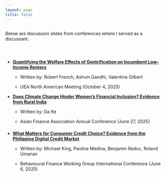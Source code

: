 ```yaml
---
layout: page
title: false
---
```



<div style="margin-bottom: 4.0em;margin-top: 2.0em;font-size: 1em">
Below are discussion slides from conferences where I served as a discussant. 
</div>

<ul>
<!--     <li>
   <div style="margin-bottom: 1em;margin-top: 1em">
  <b>Credit Expansion and Housing Cycle</b>
  </div>
  </li>
   <ul>
      <li>
        <div style="margin-bottom: 1em;margin-top: 0.5em;">
         Written by: Bo Li 
        </div>
      </li>
        <li>
        <div style="margin-bottom: 1em;margin-top: 0.5em;">
         Asian Finance Association Annual Conference (June 27, 2025)
        </div>
      </li>
    </ul>-->
    <li>
   <div style="margin-bottom: 1em;margin-top: 1em">
  <a href="../assets/pdf/Discussion_French_et_al_UEA"><b>Quantifying the Welfare Effects of Gentrification on
Incumbent Low-Income Renters</b></a>
  </div>
  </li>
 
   <ul>
      <li>
        <div style="margin-bottom: 1em;margin-top: 0.5em;">
         Written by: Robert French, Ashvin Gandhi, Valentine Gilbert
        </div>
      </li>
        <li>
        <div style="margin-bottom: 1em;margin-top: 0.5em;">
         UEA North American Meeting (October 4, 2025)
        </div>
      </li>
    </ul> 
  <li>
   <div style="margin-bottom: 1em;margin-top: 1em">
  <a href="../assets/pdf/Discussion_Ke_AsianFA.pdf"><b>Does Climate Change Hinder Women’s Financial Inclusion? Evidence from
Rural India</b></a>
  </div>
  </li>
 
   <ul>
      <li>
        <div style="margin-bottom: 1em;margin-top: 0.5em;">
         Written by: Da Ke
        </div>
      </li>
        <li>
        <div style="margin-bottom: 1em;margin-top: 0.5em;">
         Asian Finance Association Annual Conference (June 27, 2025)
        </div>
      </li>
    </ul>    
     <li>
   <div style="margin-bottom: 1em;margin-top: 1.5em">
  <a href="../assets/pdf/Discussion_King_et_al_BFWG.pdf"><b>What Matters for Consumer Credit Choice? Evidence from the Philippine Digital Credit Market</b></a>
  </div>
  </li>
   <ul>
      <li>
        <div style="margin-bottom: 1em;margin-top: 0.5em;">
         Written by: Michael King, Paolina Medina, Benjamin Radoc, Roland Umanan
        </div>
      </li>
        <li>
        <div style="margin-bottom: 1em;margin-top: 0.5em;">
         Behavioural Finance Working Group International Conference (June 6, 2025)
        </div>
      </li>
    </ul>
</ul>
 
